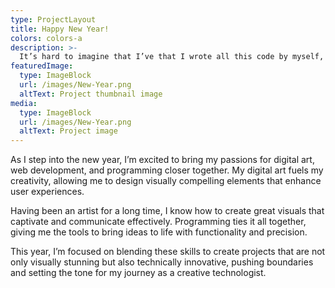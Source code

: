 ```yaml
---
type: ProjectLayout
title: Happy New Year!
colors: colors-a
description: >-
  It’s hard to imagine that I’ve that I wrote all this code by myself, probably because I worked with an entire team :) but they definitely followed my lead most of the time.
featuredImage:
  type: ImageBlock
  url: /images/New-Year.png
  altText: Project thumbnail image
media:
  type: ImageBlock
  url: /images/New-Year.png
  altText: Project image
---
```

As I step into the new year, I’m excited to bring my passions for digital art, web development, and programming closer together. My digital art fuels my creativity, allowing me to design visually compelling elements that enhance user experiences.

 Having been an artist for a long time, I know how to create great visuals that captivate and communicate effectively. Programming ties it all together, giving me the tools to bring ideas to life with functionality and precision.
 
  This year, I’m focused on blending these skills to create projects that are not only visually stunning but also technically innovative, pushing boundaries and setting the tone for my journey as a creative technologist.
